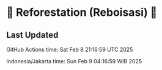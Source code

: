 
# 🌳 Reforestation (Reboisasi) 🌲

## Last Updated

GitHub Actions time: Sat Feb  8 21:16:59 UTC 2025

Indonesia/Jakarta time: Sun Feb  9 04:16:59 WIB 2025
